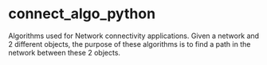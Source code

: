 # connect_algo_python

Algorithms used for Network connectivity applications. Given a network and 2 different objects, the purpose of these algorithms is to find a path in the network between these 2 objects.  
